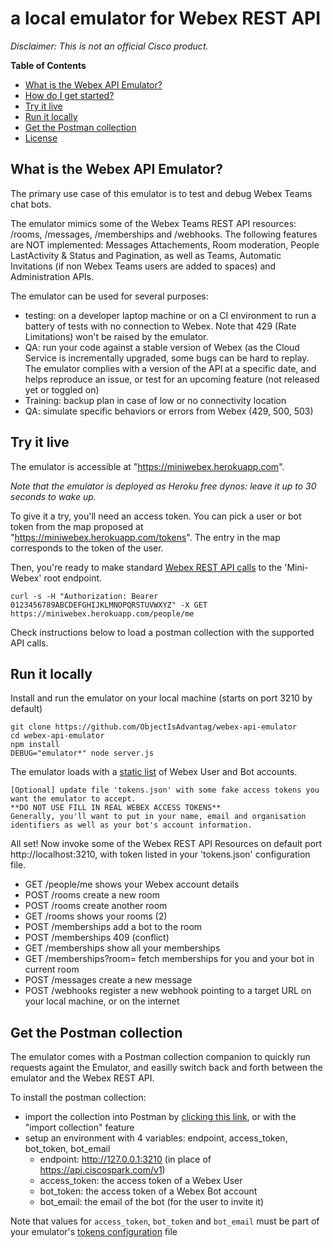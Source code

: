 # a local emulator for Webex REST API

_Disclaimer: This is not an official Cisco product._

**Table of Contents**

* [What is the Webex API Emulator?](#what-is-the-webex-api-emulator)
* [How do I get started?](#how-do-i-get-started)
* [Try it live](#try-it-live)
* [Run it locally](#run-it-locally)
* [Get the Postman collection](#get-the-postman-collection)
* [License](./LICENSE)


## What is the Webex API Emulator?

The primary use case of this emulator is to test and debug Webex Teams chat bots.

The emulator mimics some of the Webex Teams REST API resources: /rooms, /messages, /memberships and /webhooks.
The following features are NOT implemented: Messages Attachements, Room moderation, People LastActivity & Status and Pagination, as well as Teams, Automatic Invitations (if non Webex Teams users are added to spaces) and Administration APIs. 

The emulator can be used for several purposes:
- testing: on a developer laptop machine or on a CI environment to run a battery of tests with no connection to Webex. Note that 429 (Rate Limitations) won't be raised by the emulator.
- QA: run your code against a stable version of Webex (as the Cloud Service is incrementally upgraded, some bugs can be hard to replay. The emulator complies with a version of the API at a specific date, and helps reproduce an issue, or test for an upcoming feature (not released yet or toggled on)
- Training: backup plan in case of low or no connectivity location
- QA: simulate specific behaviors or errors from Webex (429, 500, 503)


## Try it live

The emulator is accessible at "https://miniwebex.herokuapp.com". 

_Note that the emulator is deployed as Heroku free dynos: leave it up to 30 seconds to wake up._

To give it a try, you'll need an access token.
You can pick a user or bot token from the map proposed at "https://miniwebex.herokuapp.com/tokens". The entry in the map corresponds to the token of the user.

Then, you're ready to make standard [Webex REST API calls](https://developer.webex.com/getting-started.html) to the 'Mini-Webex' root endpoint.

```
curl -s -H "Authorization: Bearer 0123456789ABCDEFGHIJKLMNOPQRSTUVWXYZ" -X GET https://miniwebex.herokuapp.com/people/me
```

Check instructions below to load a postman collection with the supported API calls.


## Run it locally

Install and run the emulator on your local machine (starts on port 3210 by default)

```shell
git clone https://github.com/ObjectIsAdvantag/webex-api-emulator
cd webex-api-emulator
npm install
DEBUG="emulator*" node server.js
```

The emulator loads with a [static list](./tokens.json) of Webex User and Bot accounts.

    [Optional] update file 'tokens.json' with some fake access tokens you want the emulator to accept. 
    **DO NOT USE FILL IN REAL WEBEX ACCESS TOKENS**
    Generally, you'll want to put in your name, email and organisation identifiers as well as your bot's account information. 

All set! 
Now invoke some of the Webex REST API Resources on default port http://localhost:3210, with token listed in your 'tokens.json' configuration file.

   - GET  /people/me           shows your Webex account details
   - POST /rooms               create a new room
   - POST /rooms               create another room
   - GET  /rooms               shows your rooms (2)
   - POST /memberships         add a bot to the room
   - POST /memberships         409 (conflict)
   - GET  /memberships         show all your memberships
   - GET  /memberships?room=   fetch memberships for you and your bot in current room
   - POST /messages            create a new message
   - POST /webhooks            register a new webhook pointing to a target URL on your local machine, or on the internet


## Get the Postman collection

The emulator comes with a Postman collection companion to quickly run requests againt the Emulator, and easilly switch back and forth between the emulator and the Webex REST API. 

To install the postman collection:
- import the collection into Postman by [clicking this link](https://www.getpostman.com/collections/c76412ea237207555b57), or with the "import collection" feature 
- setup an environment with 4 variables: endpoint, access_token, bot_token, bot_email
    - endpoint: http://127.0.0.1:3210 (in place of https://api.ciscospark.com/v1)
    - access_token: the access token of a Webex User
    - bot_token: the access token of a Webex Bot account
    - bot_email: the email of the bot (for the user to invite it)

Note that values for `access_token`, `bot_token` and `bot_email` must be part of your emulator's [tokens configuration](./tokens.json) file

